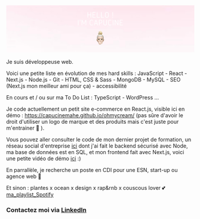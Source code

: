 ![Banner](https://github.com/capucinemahe/capucinemahe/blob/main/avatarGitHub.png?raw=true)

Je suis développeuse web.

Voici une petite liste en évolution de mes hard skills : 
JavaScript - React - Next.js - Node.js - Git - HTML, CSS & Sass - MongoDB - MySQL - SEO (Next.js mon meilleur ami pour ça) - accessibilité

En cours et / ou sur ma To Do List :
TypeScript - WordPress ...

Je code actuellement un petit site e-commerce en React.js, visible ici en démo : https://capucinemahe.github.io/ohmycream/  (pas sûre d'avoir le droit d'utiliser un logo de marque et des produits mais c'est juste pour m'entrainer 🤫 ).

Vous pouvez aller consulter le code de mon dernier projet de formation, un réseau social d'entreprise [ici](https://github.com/capucinemahe/groupomania_pink) dont j'ai fait le backend sécurisé avec Node, ma base de données est en SQL, et mon frontend fait avec Next.js, voici une petite vidéo de démo [ici](https://youtu.be/svVRu20P7eQ) :)

En parrallèle, je recherche un poste en CDI pour une ESN, start-up ou agence web 🚀

Et sinon : plantes x ocean x design x rap&rnb x couscous lover 💕  [ma_playlist_Spotify](https://open.spotify.com/playlist/65Put9Tz3orQZdVpCutmXO?si=ac15cc8578a9423d)

### Contactez moi via [LinkedIn](https://www.linkedin.com/in/capucinemahe/)
